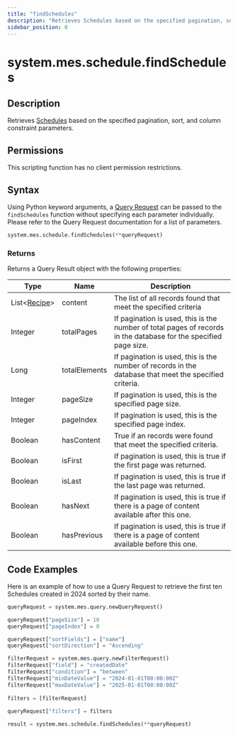 ```yaml
---
title: "findSchedules"
description: "Retrieves Schedules based on the specified pagination, sort, and column constraint parameters."
sidebar_position: 0
---
```


# system.mes.schedule.findSchedules
## Description

Retrieves [Schedules](../../data-model/schedule-model/schedule.md) based on the specified pagination, sort, and column constraint parameters.

## Permissions

This scripting function has no client permission restrictions.

## Syntax
Using Python keyword arguments, a [Query Request](../query-script-api/query-request.md) can be passed to the `findSchedules` function
without specifying each parameter individually. Please refer to the Query Request documentation for a list of parameters.
```python
system.mes.schedule.findSchedules(**queryRequest)
```

### Returns

Returns a Query Result object with the following properties:

| Type                                                            | Name          | Description                                                                                                      |
|-----------------------------------------------------------------| ------------- | ---------------------------------------------------------------------------------------------------------------- |
| List\<[Recipe](../../data-model/schedule-model/schedule.md)> | content       | The list of all records found that meet the specified criteria                                                   |
| Integer                                                         | totalPages    | If pagination is used, this is the number of total pages of records in the database for the specified page size. |
| Long                                                            | totalElements | If pagination is used, this is the number of records in the database that meet the specified criteria.           |
| Integer                                                         | pageSize      | If pagination is used, this is the specified page size.                                                          |
| Integer                                                         | pageIndex     | If pagination is used, this is the specified page index.                                                         |
| Boolean                                                         | hasContent    | True if an records were found that meet the specified criteria.                                                  |
| Boolean                                                         | isFirst       | If pagination is used, this is true if the first page was returned.                                              |
| Boolean                                                         | isLast        | If pagination is used, this is true if the last page was returned.                                               |
| Boolean                                                         | hasNext       | If pagination is used, this is true if there is a page of content available after this one.                      |
| Boolean                                                         | hasPrevious   | If pagination is used, this is true if there is a page of content available before this one.                     |

## Code Examples

Here is an example of how to use a Query Request to retrieve the first ten Schedules created in 2024 sorted by their name.


```python
queryRequest = system.mes.query.newQueryRequest()  

queryRequest["pageSize"] = 10
queryRequest["pageIndex"] = 0

queryRequest["sortFields"] = ["name"]
queryRequest["sortDirection"] = "Ascending"

filterRequest = system.mes.query.newFilterRequest()  
filterRequest["field"] = "createdDate"  
filterRequest["condition"] = "between"  
filterRequest["minDateValue"] = "2024-01-01T00:00:00Z"
filterRequest["maxDateValue"] = "2025-01-01T00:00:00Z"
    
filters = [filterRequest]  
  
queryRequest["filters"] = filters  

result = system.mes.schedule.findSchedules(**queryRequest)
```

